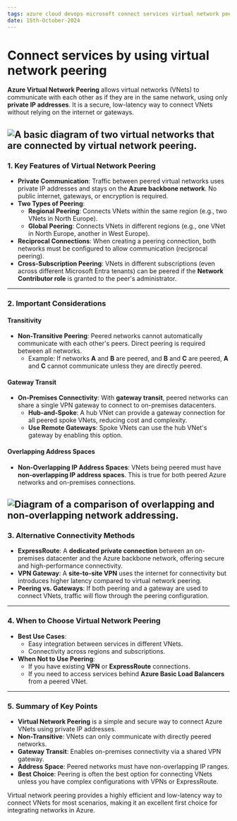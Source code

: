 ```yaml
---
tags: azure cloud devops microsoft connect services virtual network peering
date: 15th-October-2024
---
```


# Connect services by using virtual network peering

**Azure Virtual Network Peering** allows virtual networks (VNets) to communicate with each other as if they are in the same network, using only **private IP addresses**. It is a secure, low-latency way to connect VNets without relying on the internet or gateways.

![A basic diagram of two virtual networks that are connected by virtual network peering.](https://learn.microsoft.com/en-us/training/modules/integrate-vnets-with-vnet-peering/media/2-vnet-peering.svg)
---

### **1. Key Features of Virtual Network Peering**

- **Private Communication**: Traffic between peered virtual networks uses private IP addresses and stays on the **Azure backbone network**. No public internet, gateways, or encryption is required.
- **Two Types of Peering**:
    - **Regional Peering**: Connects VNets within the same region (e.g., two VNets in North Europe).
    - **Global Peering**: Connects VNets in different regions (e.g., one VNet in North Europe, another in West Europe).
- **Reciprocal Connections**: When creating a peering connection, both networks must be configured to allow communication (reciprocal peering).
- **Cross-Subscription Peering**: VNets in different subscriptions (even across different Microsoft Entra tenants) can be peered if the **Network Contributor role** is granted to the peer's administrator.

---

### **2. Important Considerations**

#### **Transitivity**

- **Non-Transitive Peering**: Peered networks cannot automatically communicate with each other's peers. Direct peering is required between all networks.
    - Example: If networks **A** and **B** are peered, and **B** and **C** are peered, **A** and **C** cannot communicate unless they are directly peered.

#### **Gateway Transit**

- **On-Premises Connectivity**: With **gateway transit**, peered networks can share a single VPN gateway to connect to on-premises datacenters.
    - **Hub-and-Spoke**: A hub VNet can provide a gateway connection for all peered spoke VNets, reducing cost and complexity.
    - **Use Remote Gateways**: Spoke VNets can use the hub VNet's gateway by enabling this option.

#### **Overlapping Address Spaces**

- **Non-Overlapping IP Address Spaces**: VNets being peered must have **non-overlapping IP address spaces**. This is true for both peered Azure networks and on-premises connections.

![Diagram of a comparison of overlapping and non-overlapping network addressing.](https://learn.microsoft.com/en-us/training/modules/integrate-vnets-with-vnet-peering/media/2-non-overlapping-networks.svg)
---

### **3. Alternative Connectivity Methods**

- **ExpressRoute**: A **dedicated private connection** between an on-premises datacenter and the Azure backbone network, offering secure and high-performance connectivity.
- **VPN Gateway**: A **site-to-site VPN** uses the internet for connectivity but introduces higher latency compared to virtual network peering.
- **Peering vs. Gateways**: If both peering and a gateway are used to connect VNets, traffic will flow through the peering configuration.

---

### **4. When to Choose Virtual Network Peering**

- **Best Use Cases**:
    - Easy integration between services in different VNets.
    - Connectivity across regions and subscriptions.
- **When Not to Use Peering**:
    - If you have existing **VPN** or **ExpressRoute** connections.
    - If you need to access services behind **Azure Basic Load Balancers** from a peered VNet.

---

### **5. Summary of Key Points**

- **Virtual Network Peering** is a simple and secure way to connect Azure VNets using private IP addresses.
- **Non-Transitive**: VNets can only communicate with directly peered networks.
- **Gateway Transit**: Enables on-premises connectivity via a shared VPN gateway.
- **Address Space**: Peered networks must have non-overlapping IP ranges.
- **Best Choice**: Peering is often the best option for connecting VNets unless you have complex configurations with VPNs or ExpressRoute.

Virtual network peering provides a highly efficient and low-latency way to connect VNets for most scenarios, making it an excellent first choice for integrating networks in Azure.